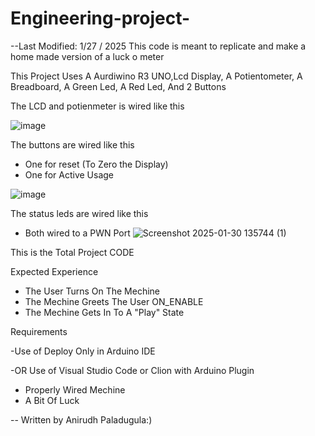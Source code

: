 # Engineering-project-
--Last Modified: 1/27 / 2025
This code is meant to replicate and make a home  made version of a luck o meter


This Project Uses A Aurdiwino R3 UNO,Lcd Display, A Potientometer, A Breadboard, A Green Led, A Red Led, And 2 Buttons



The LCD and potienmeter is wired like this 

![image](https://github.com/user-attachments/assets/6c417c14-20f7-4d6b-936c-5b1936725a24)





The buttons are wired like this 
- One for reset (To Zero the Display)
- One for Active Usage

![image](https://github.com/user-attachments/assets/ee3c47a7-5173-4103-9277-26ad53e2c1ad)



The status leds are wired like this 
- Both wired to a PWN Port
![Screenshot 2025-01-30 135744 (1)](https://github.com/user-attachments/assets/33d2cfb9-9dd1-4964-bb00-b928e14d1b68)



This is the Total Project CODE 




Expected Experience 
- The User Turns On The Mechine
- The Mechine Greets The User ON_ENABLE
- The Mechine Gets In To A "Play" State 



Requirements 

-Use of Deploy Only in Arduino IDE

-OR Use of Visual Studio Code or Clion with Arduino Plugin

- Properly Wired Mechine
- A Bit Of Luck



-- Written by Anirudh Paladugula:) 

